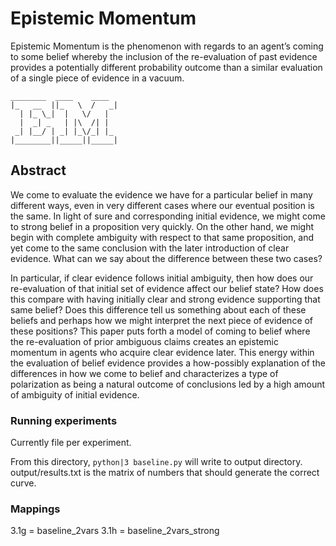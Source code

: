 # Epistemic Momentum

Epistemic Momentum is the phenomenon with regards to an agent’s coming to some belief whereby the inclusion of the re-evaluation of past evidence provides a potentially different probability outcome than a similar evaluation of a single piece of evidence in a vacuum.

```
________  ____    ____
|_   __  ||_   \  /   _|
  | |_ \_|  |   \/   |
  |  _| _   | |\  /| |
 _| |__/ | _| |_\/_| |_
|________||_____||_____|

```

## Abstract

We come to evaluate the evidence we have for a particular belief in many different ways, even in very different cases where our eventual position is the same. In light of sure and corresponding initial evidence, we might come to strong belief in a proposition very quickly. On the other hand, we might begin with complete ambiguity with respect to that same proposition, and yet come to the same conclusion with the later introduction of clear evidence. What can we say about the difference between these two cases?

In particular, if clear evidence follows initial ambiguity, then how does our re-evaluation of that initial set of evidence affect our belief state? How does this compare with having initially clear and strong evidence supporting that same belief? Does this difference tell us something about each of these beliefs and perhaps how we might interpret the next piece of evidence of these positions? This paper puts forth a model of coming to belief where the re-evaluation of prior ambiguous claims creates an epistemic momentum in agents who acquire clear evidence later. This energy within the evaluation of belief evidence provides a how-possibly explanation of the differences in how we come to belief and characterizes a type of polarization as being a natural outcome of conclusions led by a high amount of ambiguity of initial evidence.

### Running experiments

Currently file per experiment.

From this directory, `python|3 baseline.py` will write to output directory. output/results.txt is the matrix of numbers that should generate the correct curve.

### Mappings

3.1g = baseline_2vars
3.1h = baseline_2vars_strong